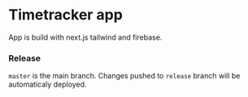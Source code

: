 # Timetracker app

App is build with next.js tailwind and firebase.

### Release

`master` is the main branch. Changes pushed to `release` branch will be automaticaly deployed.
